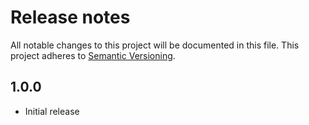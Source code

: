 # Release notes

All notable changes to this project will be documented in this file.
This project adheres to [Semantic Versioning](http://semver.org/).

## 1.0.0

- Initial release
